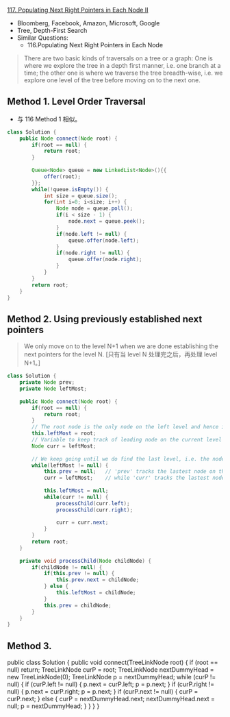 [117. Populating Next Right Pointers in Each Node II](https://leetcode.com/problems/populating-next-right-pointers-in-each-node-ii/)

* Bloomberg, Facebook, Amazon, Microsoft, Google
* Tree, Depth-First Search
* Similar Questions:
    * 116.Populating Next Right Pointers in Each Node
    

> There are two basic kinds of traversals on a tree or a graph:
> One is where we explore the tree in a depth first manner, i.e. one branch at a time;
> the other one is where we traverse the tree breadth-wise, i.e. we explore one level of the tree before moving on to the next one.    
## Method 1. Level Order Traversal
* 与 116 Method 1 相似。
```java 
class Solution {
    public Node connect(Node root) {
        if(root == null) {
            return root;
        }
        
        Queue<Node> queue = new LinkedList<Node>(){{
            offer(root);
        }};
        while(!queue.isEmpty()) {
            int size = queue.size();
            for(int i=0; i<size; i++) {
                Node node = queue.poll();
                if(i < size - 1) {
                    node.next = queue.peek();
                }
                if(node.left != null) {
                    queue.offer(node.left);
                }
                if(node.right != null) {
                    queue.offer(node.right);
                }
            }
        }
        return root;
    }
}
```


## Method 2. Using previously established next pointers
> We only move on to the level N+1 when we are done establishing the next pointers for the level N. [只有当 level N 处理完之后，再处理 level N+1。]
>
```java 
class Solution {
    private Node prev;
    private Node leftMost;
    
    public Node connect(Node root) {
        if(root == null) {
            return root;
        }
        // The root node is the only node on the left level and hence its the leftmost node for the curr level
        this.leftMost = root;
        // Variable to keep track of leading node on the current level
        Node curr = leftMost;
        
        // We keep going until we do find the last level, i.e. the nodes on the last level won't have any children
        while(leftMost != null) {
            this.prev = null;   // 'prev' tracks the lastest node on the 'next' level,
            curr = leftMost;    // while 'curr' tracks the lastest node on the curr level.
            
            this.leftMost = null;
            while(curr != null) {
                processChild(curr.left);
                processChild(curr.right);
                
                curr = curr.next;
            }
        }
        return root;
    }
    
    private void processChild(Node childNode) {
        if(childNode != null) {
            if(this.prev != null) {
                this.prev.next = childNode;
            } else {
                this.leftMost = childNode;
            }
            this.prev = childNode;
        }
    }
}
```

## Method 3. 


public class Solution {
    public void connect(TreeLinkNode root) {
        if (root == null) return;
        TreeLinkNode curP = root;
        TreeLinkNode nextDummyHead = new TreeLinkNode(0);
        TreeLinkNode p = nextDummyHead;
        while (curP != null) {
            if (curP.left != null) {
                p.next = curP.left;
                p = p.next;
            }
            if (curP.right != null) {
                p.next = curP.right;
                p = p.next;
            }
            if (curP.next != null) {
                curP = curP.next;
            }
            else {
                curP = nextDummyHead.next;
                nextDummyHead.next = null;
                p = nextDummyHead;
            }
        }
    }
}


